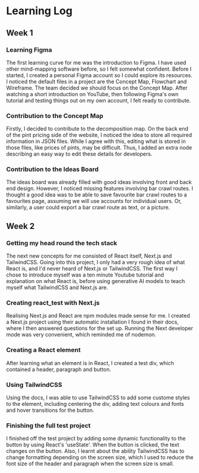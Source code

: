 # Learning Log
## Week 1
### Learning Figma
The first learning curve for me was the introduction to Figma. I have used other mind-mapping software before, so I felt somewhat confident. Before I started, I created a personal Figma account so I could explore its resources. I noticed the default files in a project are the Concept Map, Flowchart and Wireframe. The team decided we should focus on the Concept Map. After watching a short introduction on YouTube, then following Figma's own tutorial and testing things out on my own account, I felt ready to contribute.

### Contribution to the Concept Map
Firstly, I decided to contribute to the decomposition map. On the back end of the pint pricing side of the website, I noticed the idea to store all required information in JSON files. While I agree with this, editing what is stored in those files, like prices of pints, may be difficult. Thus, I added an extra node describing an easy way to edit these details for developers.

### Contribution to the Ideas Board
The ideas board was already filled with good ideas involving front and back end design. However, I noticed missing features involving bar crawl routes. I thought a good idea was to be able to save favourite bar crawl routes to a favourites page, assuming we will use accounts for individual users. Or, similarly, a user could export a bar crawl route as text, or a picture.

## Week 2
### Getting my head round the tech stack
The next new concepts for me consisted of React itself, Next.js and TailwindCSS. Going into this project, I only had a very rough idea of what React is, and I'd never heard of Next.js or TailwindCSS. The first way I chose to introduce myself was a ten minute Youtube tutorial and explanation on what React is, before using generative AI models to teach myself what TailwindCSS and Next.js are.

### Creating react_test with Next.js
Realising Next.js and React are npm modules made sense for me. I created a Next.js project using their automatic installation I found in their docs, where I then answered questions for the set up. Running the Next developer mode was very convenient, which reminded me of nodemon.

### Creating a React element
After learning what an element is in React, I created a test div, which contained a header, paragraph and button.

### Using TailwindCSS
Using the docs, I was able to use TailwindCSS to add some custome styles to the element, including centering the div, adding text colours and fonts and hover transitions for the button.

### Finishing the full test project
I finished off the test project by adding some dynamic functionality to the button by using React's 'useState'. When the button is clicked, the text changes on the button. Also, I learnt about the ability TailwindCSS has to change formatting depending on the screen size, which I used to reduce the font size of the header and paragraph when the screen size is small.
